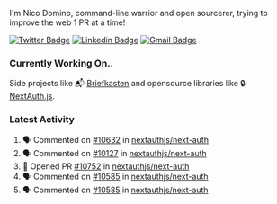 
I'm Nico Domino, command-line warrior and open sourcerer, trying to improve the web 1 PR at a time!

[![Twitter Badge](https://img.shields.io/badge/-@ndom91-1ca0f1?style=flat-square&labelColor=1ca0f1&logo=twitter&logoColor=white&link=https://twitter.com/ndom91)](https://twitter.com/ndom91) [![Linkedin Badge](https://img.shields.io/badge/-ndom91-blue?style=flat-square&logo=Linkedin&logoColor=white&link=https://www.linkedin.com/in/ndom91/)](https://www.linkedin.com/in/ndom91/) [![Gmail Badge](https://img.shields.io/badge/-yo@ndo.dev-c14438?style=flat-square&logo=mail.ru&logoColor=white&link=mailto:yo@ndo.dev)](mailto:yo@ndo.dev)

### Currently Working On..

Side projects like 📬 [Briefkasten](https://briefkastenhq.com) and opensource libraries like 🔒 [NextAuth.js](https://github.com/nextauthjs/next-auth).

<!--START_SECTION_PROFILE_VIEWS:readme-info-->
<!--END_SECTION_PROFILE_VIEWS:readme-info-->

<!--START_SECTION_DAILY_COMMIT:readme-info-->
<!--END_SECTION_DAILY_COMMIT:readme-info-->

<!--START_SECTION_WEEKLY_COMMIT:readme-info-->
<!--END_SECTION_WEEKLY_COMMIT:readme-info-->

### Latest Activity

<!--START_SECTION:activity-->
1. 🗣 Commented on [#10632](https://github.com/nextauthjs/next-auth/issues/10632#issuecomment-2081433876) in [nextauthjs/next-auth](https://github.com/nextauthjs/next-auth)
2. 🗣 Commented on [#10127](https://github.com/nextauthjs/next-auth/issues/10127#issuecomment-2081431918) in [nextauthjs/next-auth](https://github.com/nextauthjs/next-auth)
3. 💪 Opened PR [#10752](https://github.com/nextauthjs/next-auth/pull/10752) in [nextauthjs/next-auth](https://github.com/nextauthjs/next-auth)
4. 🗣 Commented on [#10585](https://github.com/nextauthjs/next-auth/issues/10585#issuecomment-2081428701) in [nextauthjs/next-auth](https://github.com/nextauthjs/next-auth)
5. 🗣 Commented on [#10585](https://github.com/nextauthjs/next-auth/issues/10585#issuecomment-2081427537) in [nextauthjs/next-auth](https://github.com/nextauthjs/next-auth)
<!--END_SECTION:activity-->
